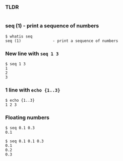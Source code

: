 ### TLDR
```

```
### seq (1) - print a sequence of numbers
```
$ whatis seq    
seq (1)              - print a sequence of numbers
```
### New line with `seq 1 3`
```
$ seq 1 3
1
2
3
```
### 1 line with `echo {1..3}`
```
$ echo {1..3}
1 2 3
```

### Floating numbers
```
$ seq 0.1 0.3    
0.1

$ seq 0.1 0.1 0.3
0.1
0.2
0.3
```
### 
```

```
### 
```

```
### 
```

```
### 
```

```
### 
```

```
### 
```

```
### 
```

```
